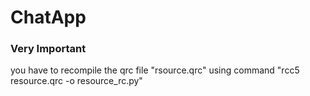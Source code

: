 # ChatApp
### Very Important ###
you have to recompile the qrc file "rsource.qrc" using command "rcc5 resource.qrc -o resource_rc.py"
